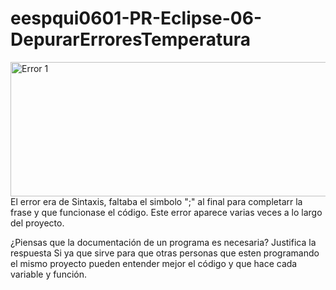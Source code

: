 # eespqui0601-PR-Eclipse-06-DepurarErroresTemperatura

<img width="1085" height="215" alt="Error 1" src="https://github.com/user-attachments/assets/2d897871-6ef3-4826-a480-a066a88c00e5" />
El error era de Sintaxis, faltaba el simbolo ";" al final para completarr la frase y que funcionase el código. Este error aparece varias veces a lo largo del proyecto.

¿Piensas que la documentación de un programa es necesaria? Justifica la respuesta
Si ya que sirve para que otras personas que esten programando el mismo proyecto pueden entender mejor el código y que hace cada variable y función.
